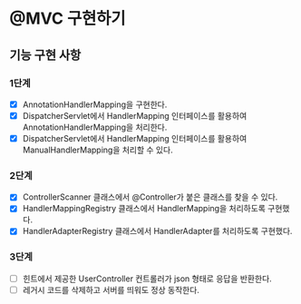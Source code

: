 # @MVC 구현하기

## 기능 구현 사항

### 1단계

- [x] AnnotationHandlerMapping을 구현한다.
- [x] DispatcherServlet에서 HandlerMapping 인터페이스를 활용하여 AnnotationHandlerMapping을 처리한다.
- [x] DispatcherServlet에서 HandlerMapping 인터페이스를 활용하여 ManualHandlerMapping을 처리할 수 있다.

### 2단계

- [x] ControllerScanner 클래스에서 @Controller가 붙은 클래스를 찾을 수 있다.
- [x] HandlerMappingRegistry 클래스에서 HandlerMapping을 처리하도록 구현했다.
- [x] HandlerAdapterRegistry 클래스에서 HandlerAdapter를 처리하도록 구현했다.

### 3단계

- [ ] 힌트에서 제공한 UserController 컨트롤러가 json 형태로 응답을 반환한다.
- [ ] 레거시 코드를 삭제하고 서버를 띄워도 정상 동작한다.
